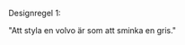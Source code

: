 
Designregel 1:

"Att styla en volvo är som att sminka en gris."

<i class="fas fa-sad-tear fa-lg"></i>
